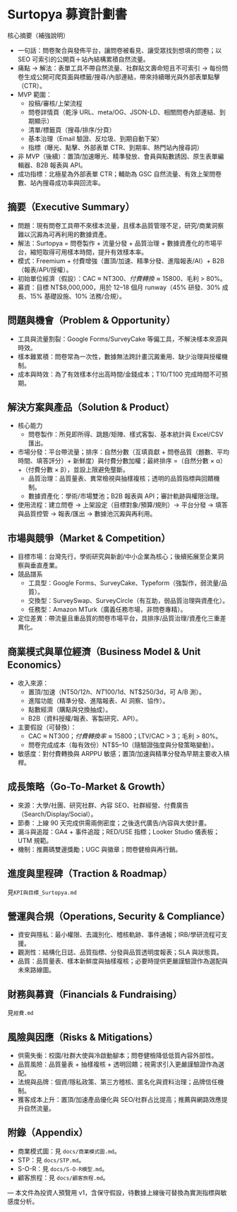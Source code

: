 # Surtopya 募資計劃書

核心摘要（補強說明）

- 一句話：問卷聚合與發佈平台，讓問卷被看見、讓受眾找到想填的問卷；以 SEO 可索引的公開頁＋站內結構累積自然流量。
- 痛點 → 解法：表單工具不帶自然流量、社群貼文壽命短且不可索引 → 每份問卷生成公開可爬頁面與標籤/搜尋/內部連結，帶來持續曝光與外部表單點擊（CTR）。
- MVP 範圍：
  - 投稿/審核/上架流程
  - 問卷詳情頁（乾淨 URL、meta/OG、JSON-LD、相關問卷內部連結、到期顯示）
  - 清單/標籤頁（搜尋/排序/分頁）
  - 基本治理（Email 驗證、反垃圾、到期自動下架）
  - 指標（曝光、點擊、外部表單 CTR、到期率、熱門站內搜尋詞）
- 非 MVP（後續）：置頂/加速曝光、精準發放、會員與點數誘因、原生表單編輯器、B2B 報表與 API。
- 成功指標：北極星為外部表單 CTR；輔助為 GSC 自然流量、有效上架問卷數、站內搜尋成功率與回流率。

## 摘要（Executive Summary）
- 問題：現有問卷工具帶不來樣本流量，且樣本品質管理不足，研究/商業洞察難以沉澱為可再利用的數據資產。
- 解法：Surtopya = 問卷製作 + 流量分發 + 品質治理 + 數據資產化的市場平台，縮短取得可用樣本時間，提升有效樣本率。
- 模式：Freemium + 付費增強（置頂/加速、精準分發、進階報表/AI）+ B2B（報表/API/授權）。
- 初始單位經濟（假設）：CAC ≈ NT$300、付費轉換 ≈ 15%、ARPPU ≈ NT$800、毛利 > 80%。
- 募資：目標 NT$8,000,000，用於 12–18 個月 runway（45% 研發、30% 成長、15% 基礎設施、10% 法務/合規）。

## 問題與機會（Problem & Opportunity）
- 工具與流量割裂：Google Forms/SurveyCake 等偏工具，不解決樣本來源與時效。
- 樣本難累積：問卷常為一次性，數據無法跨計畫沉澱重用、缺少治理與授權機制。
- 成本與時效：為了有效樣本付出高時間/金錢成本；T10/T100 完成時間不可預期。

## 解決方案與產品（Solution & Product）
- 核心能力
  - 問卷製作：所見即所得、跳題/矩陣、樣式客製、基本統計與 Excel/CSV 匯出。
- 市場分發：平台帶流量；排序：自然分數（互填貢獻 + 問卷品質（題數、平均時間、填答評分）+ 新鮮度）與付費分數加權；最終排序 =（自然分數 × α）+（付費分數 × β），並設上限避免壟斷。
  - 品質治理：品質量表、異常檢視與抽樣複核；透明的品質指標與回饋機制。
  - 數據資產化：學術/市場雙池；B2B 報表與 API；審計軌跡與權限治理。
- 使用流程：建立問卷 → 上架設定（目標對象/預算/規則）→ 平台分發 → 填答與品質控管 → 報表/匯出 → 數據池沉澱與再利用。

## 市場與競爭（Market & Competition）
- 目標市場：台灣先行，學術研究與新創/中小企業為核心；後續拓展至企業洞察與垂直產業。
- 競品譜系
  - 工具型：Google Forms、SurveyCake、Typeform（強製作，弱流量/品質）。
  - 交換型：SurveySwap、SurveyCircle（有互助，弱品質治理與資產化）。
  - 任務型：Amazon MTurk（廣義任務市場，非問卷專精）。
- 定位差異：帶流量且重品質的問卷市場平台，具排序/品質治理/資產化三重差異化。

## 商業模式與單位經濟（Business Model & Unit Economics）
- 收入來源：
  - 置頂/加速（NT$50/12h、NT$100/1d、NT$250/3d，可 A/B 測）。
  - 進階功能（精準分發、進階報表、AI 洞察、協作）。
  - 點數經濟（購點與兌換抽成）。
  - B2B（資料授權/報表、客製研究、API）。
- 主要假設（可替換）：
  - CAC ≈ NT$300；付費轉換率 ≈ 15%；ARPPU ≈ NT$800；LTV/CAC > 3；毛利 > 80%。
  - 問卷完成成本（每有效份）NT$5–10（隨驗證強度與分發策略變動）。
- 敏感度：對付費轉換與 ARPPU 敏感；置頂/加速與精準分發為早期主要收入槓桿。

## 成長策略（Go-To-Market & Growth）
- 來源：大學/社團、研究社群、內容 SEO、社群經營、付費廣告（Search/Display/Social）。
- 節奏：上線 90 天完成供需兩側密度；之後迭代廣告/內容與大使計畫。
- 漏斗與追蹤：GA4 + 事件追蹤；RED/USE 指標；Looker Studio 儀表板；UTM 規範。
- 機制：推薦碼雙邊獎勵；UGC 與徽章；問卷健檢與再行銷。

## 進度與里程碑（Traction & Roadmap）
見`KPI與目標_Surtopya.md`

## 營運與合規（Operations, Security & Compliance）
- 資安與隱私：最小權限、去識別化、稽核軌跡、事件通報；IRB/學研流程可支援。
- 觀測性：結構化日誌、品質指標、分發與品質透明度報表；SLA 與狀態頁。
- 品質：品質量表、樣本新鮮度與抽樣複核；必要時提供更嚴謹驗證作為選配與未來路線圖。

## 財務與募資（Financials & Fundraising）
見`經費.md`

## 風險與因應（Risks & Mitigations）
- 供需失衡：校園/社群大使與冷啟動腳本；問卷健檢降低低質內容外部性。
- 品質風險：品質量表 + 抽樣複核 + 透明回饋；視需求引入更嚴謹驗證作為選配。
- 法規與品牌：個資/隱私政策、第三方稽核、匿名化與資料治理；品牌信任機制。
- 獲客成本上升：置頂/加速產品優化與 SEO/社群占比提高；推薦與網路效應提升自然流量。

## 附錄（Appendix）
- 商業模式圖：見 `docs/商業模式圖.md`。
- STP：見 `docs/STP.md`。
- S-O-R：見 `docs/S-O-R模型.md`。
- 顧客旅程：見 `docs/顧客旅程.md`。

— 本文件為投資人預覽用 v1，含保守假設，待數據上線後可替換為實測指標與敏感度分析。
